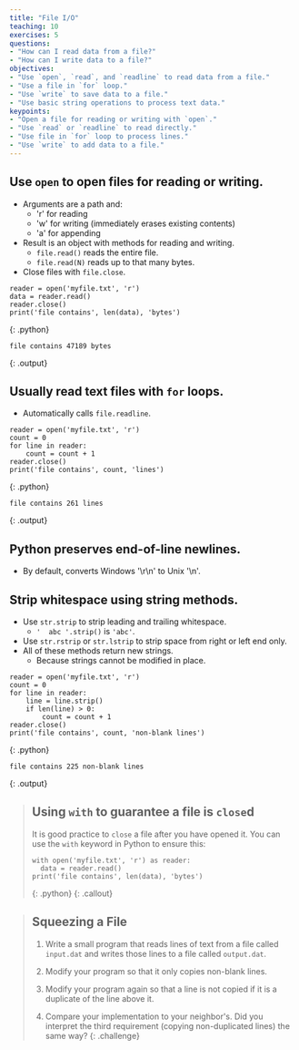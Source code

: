 ```yaml
---
title: "File I/O"
teaching: 10
exercises: 5
questions:
- "How can I read data from a file?"
- "How can I write data to a file?"
objectives:
- "Use `open`, `read`, and `readline` to read data from a file."
- "Use a file in `for` loop."
- "Use `write` to save data to a file."
- "Use basic string operations to process text data."
keypoints:
- "Open a file for reading or writing with `open`."
- "Use `read` or `readline` to read directly."
- "Use file in `for` loop to process lines."
- "Use `write` to add data to a file."
---
```

## Use `open` to open files for reading or writing.

*   Arguments are a path and:
    *   'r' for reading
    *   'w' for writing (immediately erases existing contents)
    *   'a' for appending
*   Result is an object with methods for reading and writing.
    *   `file.read()` reads the entire file.
    *   `file.read(N)` reads up to that many bytes.
*   Close files with `file.close`.

~~~
reader = open('myfile.txt', 'r')
data = reader.read()
reader.close()
print('file contains', len(data), 'bytes')
~~~
{: .python}
~~~
file contains 47189 bytes
~~~
{: .output}

## Usually read text files with `for` loops.

*   Automatically calls `file.readline`.

~~~
reader = open('myfile.txt', 'r')
count = 0
for line in reader:
    count = count + 1
reader.close()
print('file contains', count, 'lines')
~~~
{: .python}
~~~
file contains 261 lines
~~~
{: .output}

## Python preserves end-of-line newlines.

*   By default, converts Windows '\r\n' to Unix '\n'.

## Strip whitespace using string methods.

*   Use `str.strip` to strip leading and trailing whitespace.
    *   `'  abc '.strip()` is `'abc'`.
*   Use `str.rstrip` or `str.lstrip` to strip space from right or left end only.
*   All of these methods return new strings.
    *   Because strings cannot be modified in place.

~~~
reader = open('myfile.txt', 'r')
count = 0
for line in reader:
    line = line.strip()
    if len(line) > 0:
        count = count + 1
reader.close()
print('file contains', count, 'non-blank lines')
~~~
{: .python}
~~~
file contains 225 non-blank lines
~~~
{: .output}

> ## Using `with` to guarantee a file is `close`d
> It is good practice to `close` a file after you have opened it.
> You can use the `with` keyword in Python to ensure this:
>
> ~~~
> with open('myfile.txt', 'r') as reader:
>   data = reader.read()
> print('file contains', len(data), 'bytes')
> ~~~
> {: .python}
{: .callout}

> ## Squeezing a File
>
> 1.  Write a small program that reads lines of text from a file called `input.dat`
>     and writes those lines to a file called `output.dat`.
>
> 2.  Modify your program so that it only copies non-blank lines.
>
> 3.  Modify your program again so that a line is not copied
>     if it is a duplicate of the line above it.
>
> 4.  Compare your implementation to your neighbor's.
>     Did you interpret the third requirement (copying non-duplicated lines)
>     the same way?
{: .challenge}
